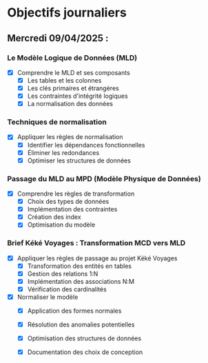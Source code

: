 # Objectifs journaliers

## Mercredi 09/04/2025 :

### Le Modèle Logique de Données (MLD)
- [x] Comprendre le MLD et ses composants
  - [x] Les tables et les colonnes
  - [x] Les clés primaires et étrangères
  - [x] Les contraintes d'intégrité logiques
  - [x] La normalisation des données

### Techniques de normalisation
- [x] Appliquer les règles de normalisation
  - [x] Identifier les dépendances fonctionnelles
  - [x] Éliminer les redondances
  - [x] Optimiser les structures de données

### Passage du MLD au MPD (Modèle Physique de Données)
- [x] Comprendre les règles de transformation
  - [x] Choix des types de données
  - [x] Implémentation des contraintes
  - [x] Création des index
  - [x] Optimisation du modèle

### Brief Kéké Voyages : Transformation MCD vers MLD
- [x] Appliquer les règles de passage au projet Kéké Voyages
  - [x] Transformation des entités en tables
  - [x] Gestion des relations 1:N
  - [x] Implémentation des associations N:M
  - [x] Vérification des cardinalités
- [x] Normaliser le modèle
  - [x] Application des formes normales
  - [x] Résolution des anomalies potentielles
  - [x] Optimisation des structures de données
  - [x] Documentation des choix de conception

